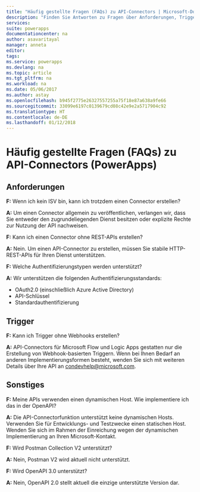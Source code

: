 ```yaml
---
title: "Häufig gestellte Fragen (FAQs) zu API-Connectors | Microsoft-Dokumentation"
description: "Finden Sie Antworten zu Fragen über Anforderungen, Trigger und weitere Bereiche."
services: 
suite: powerapps
documentationcenter: na
author: asavaritayal
manager: anneta
editor: 
tags: 
ms.service: powerapps
ms.devlang: na
ms.topic: article
ms.tgt_pltfrm: na
ms.workload: na
ms.date: 05/06/2017
ms.author: astay
ms.openlocfilehash: b945f2775e26327557255a75f18e87a638a9fe66
ms.sourcegitcommit: 33099e6197c0139679cd08c42e9e2a5717904c92
ms.translationtype: HT
ms.contentlocale: de-DE
ms.lasthandoff: 01/12/2018
---
```

# <a name="api-connector-faq-powerapps"></a>Häufig gestellte Fragen (FAQs) zu API-Connectors (PowerApps)
## <a name="requirements"></a>Anforderungen
**F:** Wenn ich kein ISV bin, kann ich trotzdem einen Connector erstellen?

**A:** Um einen Connector allgemein zu veröffentlichen, verlangen wir, dass Sie entweder den zugrundeliegenden Dienst besitzen oder explizite Rechte zur Nutzung der API nachweisen.

**F:** Kann ich einen Connector ohne REST-APIs erstellen?

**A:** Nein. Um einen API-Connector zu erstellen, müssen Sie stabile HTTP-REST-APIs für Ihren Dienst unterstützen.

**F:** Welche Authentifizierungstypen werden unterstützt?

**A:** Wir unterstützen die folgenden Authentifizierungsstandards:

* OAuth2.0 (einschließlich Azure Active Directory)
* API-Schlüssel
* Standardauthentifizierung

## <a name="triggers"></a>Trigger
**F:** Kann ich Trigger ohne Webhooks erstellen? 

**A:** API-Connectors für Microsoft Flow und Logic Apps gestatten nur die Erstellung von Webhook-basierten Triggern. Wenn bei Ihnen Bedarf an anderen Implementierungsformen besteht, wenden Sie sich mit weiteren Details über Ihre API an [condevhelp@microsoft.com](mailto:condevhelp@microsoft.com).

## <a name="miscellaneous"></a>Sonstiges
**F:** Meine APIs verwenden einen dynamischen Host. Wie implementiere ich das in der OpenAPI?

**A:** Die API-Connectorfunktion unterstützt keine dynamischen Hosts. Verwenden Sie für Entwicklungs- und Testzwecke einen statischen Host. Wenden Sie sich im Rahmen der Einreichung wegen der dynamischen Implementierung an Ihren Microsoft-Kontakt.

**F:** Wird Postman Collection V2 unterstützt?

**A:** Nein, Postman V2 wird aktuell nicht unterstützt.

**F:** Wird OpenAPI 3.0 unterstützt?

**A:** Nein, OpenAPI 2.0 stellt aktuell die einzige unterstützte Version dar.

